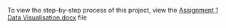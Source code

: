 To view the step-by-step process of this project, view the [Assignment 1 Data Visualisation.docx](https://github.com/anish-m02/JustIT_Projects/blob/main/Assignment%201%20Data%20Visualization/Assignment%201%20Data%20Visualization.docx) file
